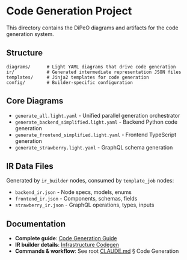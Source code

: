 # Code Generation Project

This directory contains the DiPeO diagrams and artifacts for the code generation system.

## Structure

```
diagrams/      # Light YAML diagrams that drive code generation
ir/            # Generated intermediate representation JSON files
templates/     # Jinja2 templates for code generation
config/        # Builder-specific configuration
```

## Core Diagrams

- `generate_all.light.yaml` - Unified parallel generation orchestrator
- `generate_backend_simplified.light.yaml` - Backend Python code generation
- `generate_frontend_simplified.light.yaml` - Frontend TypeScript generation
- `generate_strawberry.light.yaml` - GraphQL schema generation

## IR Data Files

Generated by `ir_builder` nodes, consumed by `template_job` nodes:
- `backend_ir.json` - Node specs, models, enums
- `frontend_ir.json` - Components, schemas, fields
- `strawberry_ir.json` - GraphQL operations, types, inputs

## Documentation

- **Complete guide**: [Code Generation Guide](../../docs/projects/code-generation-guide.md)
- **IR builder details**: [Infrastructure Codegen](../../dipeo/infrastructure/codegen/CLAUDE.md)
- **Commands & workflow**: See root [CLAUDE.md](../../CLAUDE.md) § Code Generation
